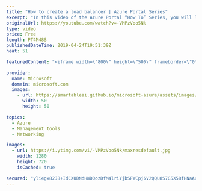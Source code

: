 ```yaml
---
title: "How to create a load balancer | Azure Portal Series"
excerpt: "In this video of the Azure Portal “How To” Series, you will learn how to configure load balancers and how to add virtual machines to them in the Azure Portal.   Try out these features in the Azure portal: https://ms.portal.azure.com/#home   Keep connected on Twitter: https://twitter.com/AzurePortal"
originalUrl: https://youtube.com/watch?v=-VMPzVoo5Nk
type: video
price: Free
length: PT4M48S
publishedDateTime: 2019-04-24T19:51:39Z
heat: 51

featuredContent: "<iframe width=\"800\" height=\"500\" frameborder=\"0\" src=\"https://www.youtube.com/embed/-VMPzVoo5Nk\" allow=\"accelerometer; autoplay; encrypted-media; gyroscope; picture-in-picture\" allowfullscreen></iframe>"

provider:
  name: Microsoft
  domain: microsoft.com
  images:
    - url: https://smartableai.github.io/microsoft-azure/assets/images/organizations/microsoft.com-50x50.jpg
      width: 50
      height: 50

topics:
  - Azure
  - Management tools
  - Networking

images:
  - url: https://i.ytimg.com/vi/-VMPzVoo5Nk/maxresdefault.jpg
    width: 1280
    height: 720
    isCached: true

secured: "yli4gx82J8+IdCXUDNdHWD0ozDfM4lriYjbSFWCpj6V2QQU8S7G5X58fHNaAu5UnlBjGVcuy2MtTkQJoohGpJVqUBdBjRou8x+ZaipsmYSzRvpZShz3X3w6spvES5MwoSbF+0ELgr2P2VHzOcmyzTEQIZwyi1jhR0WQk/qHQzDmF60aqe3I5vZQ8quBv1Y5J7klOHYBKTqWlHkOeNjxGLufm8NB/oeWZBNLTse/rdOzD2RI3p7HUy3ZjQByHNyJAuCiOa/h/qx22A7Hd9XUhFD6qios505k1UkwwfPjSmID3Jm7q0xKUIgrTevu28/BISrd4CkxnKcZb+5rTNLEhj4Xg0+guw1VfALF7RDr9t9TSarowFX71nWnb0kLS+PI0g6f6CHX9UKJFGc0vidgDLYF55WabKS3z5yw9ANFJWTw=;XtnGsTlXuSgPptUQuVL2Bw=="
---
```


